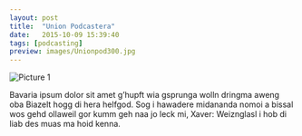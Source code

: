 ```yaml
---
layout: post
title:  "Union Podcastera"
date:   2015-10-09 15:39:40
tags: [podcasting]
preview: images/Unionpod300.jpg
---
```


![Picture 1](https://archive.org/download/unionpod/Unionpod500.jpg)

Bavaria ipsum dolor sit amet g’hupft wia gsprunga wolln dringma aweng oba Biazelt hogg di hera helfgod. Sog i hawadere midananda nomoi a bissal wos gehd ollaweil gor kumm geh naa jo leck mi, Xaver: Weiznglasl i hob di liab des muas ma hoid kenna.
